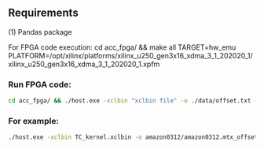 Requirements
------------

(1) Pandas package


For FPGA code execution:
cd acc_fpga/ && make all TARGET=hw_emu PLATFORM=/opt/xilinx/platforms/xilinx_u250_gen3x16_xdma_3_1_202020_1/xilinx_u250_gen3x16_xdma_3_1_202020_1.xpfm

### Run FPGA code:
```sh
cd acc_fpga/ && ./host.exe -xclbin "xclbin file" -o ./data/offset.txt -i ./data/colomn.txt
```

### For example:
```sh
./host.exe -xclbin TC_kernel.xclbin -o amazon0312/amazon0312.mtx_offset.txt -i amazon0312/amazon0312.mtx_column.txt 
```


